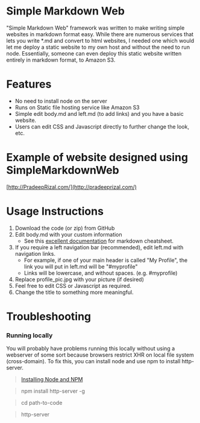 # Simple Markdown Web
"Simple Markdown Web" framework was written to make writing
simple websites in markdown format easy. While there are numerous
services that lets you write *.md and convert to html websites, I needed one which would
let me deploy a static website to my own host and without the need to run node.
Essentially, someone can even deploy this static website written entirely in markdown format, to Amazon S3.

# Features
* No need to install node on the server
* Runs on Static file hosting service like Amazon S3
* Simple edit body.md and left.md (to add links) and you have a basic website.
* Users can edit CSS and Javascript directly to further change the look, etc.

# Example of website designed using SimpleMarkdownWeb
[http://PradeepRizal.com/](http://pradeeprizal.com/)

# Usage Instructions
1. Download the code (or zip) from GitHub
1. Edit body.md with your custom information
    * See this [excellent documentation](https://github.com/adam-p/markdown-here/wiki/Markdown-Cheatsheet) for markdown cheatsheet.
1. If you require a left navigation bar (recommended), edit left.md with navigation links.
    * For example, if one of your main header is called "My Profile", the link you will put in left.md will be "#myprofile"
    * Links will be lowercase, and without spaces. (e.g. #myprofile)
1. Replace profile_pic.jpg with your picture (if desired)
1. Feel free to edit CSS or Javascript as required.
1. Change the title to something more meaningful.

# Troubleshooting
### Running locally
You will probably have problems running this locally without using a webserver of some sort because browsers restrict XHR on local file system (cross-domain).
To fix this, you can install node and use npm to install http-server.

> [Installing Node and NPM](https://docs.npmjs.com/getting-started/installing-node)

> npm install http-server -g

> cd path-to-code

> http-server
